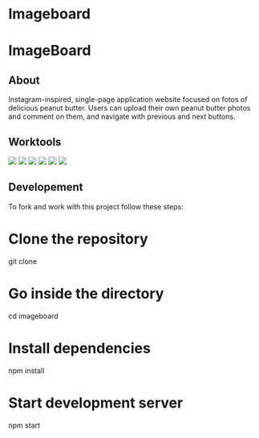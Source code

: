 # Imageboard

# ImageBoard
## About
Instagram-inspired, single-page application website focused on fotos of delicious peanut butter. Users can upload their own peanut butter photos and comment on them, and navigate with previous and next buttons.


## Worktools

<span><img src="https://img.shields.io/badge/JavaScript-blue?style=flat-square&logo=javascript&logoColor=white"></span>
<span><img src="https://img.shields.io/badge/Vue.js-black?style=flat-square&logo=vuedotjs"></span>
<span><img src="https://img.shields.io/badge/Express-lightgrey?style=flat-square&logo=express"></span>
<span><img src="https://img.shields.io/badge/Node.js-green?style=flat-square&logo=nodedotjs"></span>
<span><img src="https://img.shields.io/badge/PostgreSQL-9cf?style=flat-square&logo=postgresql"></span>
<span><img src="https://img.shields.io/badge/S3-important?style=flat-square&logo=amazons3&logoColor=white"></span>
## Developement

To fork and work with this project follow these steps:
 
# Clone the repository
git clone 

# Go inside the directory
cd imageboard

# Install dependencies
npm install

# Start development server
npm start
